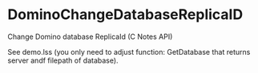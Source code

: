 # DominoChangeDatabaseReplicaID
Change Domino database ReplicaId (C Notes API)

See demo.lss (you only need to adjust function: GetDatabase that returns server andf filepath of database).
